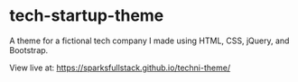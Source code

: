 # tech-startup-theme
A theme for a fictional tech company I made using HTML, CSS, jQuery, and Bootstrap.

View live at: https://sparksfullstack.github.io/techni-theme/
